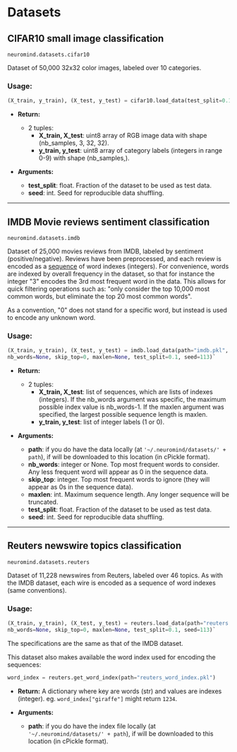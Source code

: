 # Datasets

## CIFAR10 small image classification

`neuromind.datasets.cifar10`

Dataset of 50,000 32x32 color images, labeled over 10 categories.

### Usage:

```python
(X_train, y_train), (X_test, y_test) = cifar10.load_data(test_split=0.1, seed=113)
```

- __Return:__
    - 2 tuples:
        - __X_train, X_test__: uint8 array of RGB image data with shape (nb_samples, 3, 32, 32).
        - __y_train, y_test__: uint8 array of category labels (integers in range 0-9) with shape (nb_samples,).

- __Arguments:__

    - __test_split__: float. Fraction of the dataset to be used as test data.
    - __seed__: int. Seed for reproducible data shuffling.

---

## IMDB Movie reviews sentiment classification

`neuromind.datasets.imdb`

Dataset of 25,000 movies reviews from IMDB, labeled by sentiment (positive/negative). Reviews have been preprocessed, and each review is encoded as a [sequence](preprocessing/sequence.md) of word indexes (integers). For convenience, words are indexed by overall frequency in the dataset, so that for instance the integer "3" encodes the 3rd most frequent word in the data. This allows for quick filtering operations such as: "only consider the top 10,000 most common words, but eliminate the top 20 most common words".

As a convention, "0" does not stand for a specific word, but instead is used to encode any unknown word.

### Usage:

```python
(X_train, y_train), (X_test, y_test) = imdb.load_data(path="imdb.pkl", \
nb_words=None, skip_top=0, maxlen=None, test_split=0.1, seed=113)`
```
- __Return:__
    - 2 tuples:
        - __X_train, X_test__: list of sequences, which are lists of indexes (integers). If the nb_words argument was specific, the maximum possible index value is nb_words-1. If the maxlen argument was specified, the largest possible sequence length is maxlen.
        - __y_train, y_test__: list of integer labels (1 or 0). 

- __Arguments:__

    - __path__: if you do have the data locally (at `'~/.neuromind/datasets/' + path`), if will be downloaded to this location (in cPickle format).
    - __nb_words__: integer or None. Top most frequent words to consider. Any less frequent word will appear as 0 in the sequence data.
    - __skip_top__: integer. Top most frequent words to ignore (they will appear as 0s in the sequence data).
    - __maxlen__: int. Maximum sequence length. Any longer sequence will be truncated.
    - __test_split__: float. Fraction of the dataset to be used as test data.
    - __seed__: int. Seed for reproducible data shuffling.

---

## Reuters newswire topics classification

`neuromind.datasets.reuters`

Dataset of 11,228 newswires from Reuters, labeled over 46 topics. As with the IMDB dataset, each wire is encoded as a sequence of word indexes (same conventions).

### Usage:

```python
(X_train, y_train), (X_test, y_test) = reuters.load_data(path="reuters.pkl", \
nb_words=None, skip_top=0, maxlen=None, test_split=0.1, seed=113)`
```

The specifications are the same as that of the IMDB dataset.

This dataset also makes available the word index used for encoding the sequences:

```python
word_index = reuters.get_word_index(path="reuters_word_index.pkl")
```

- __Return:__ A dictionary where key are words (str) and values are indexes (integer). eg. `word_index["giraffe"]` might return `1234`. 

- __Arguments:__

    - __path__: if you do have the index file locally (at `'~/.neuromind/datasets/' + path`), if will be downloaded to this location (in cPickle format).
